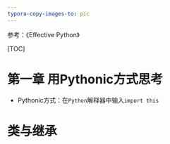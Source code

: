 ```yaml
---
typora-copy-images-to: pic
---
```


参考：《Effective Python》

[TOC]

# 第一章 用Pythonic方式思考

* Pythonic方式：在`Python`解释器中输入`import this`

# 类与继承

